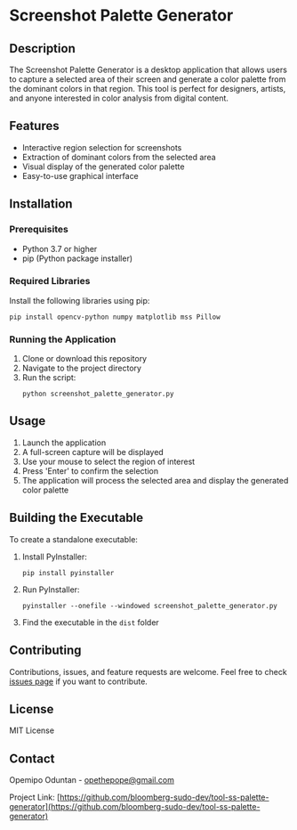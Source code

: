 # Screenshot Palette Generator

## Description
The Screenshot Palette Generator is a desktop application that allows users to capture a selected area of their screen and generate a color palette from the dominant colors in that region. This tool is perfect for designers, artists, and anyone interested in color analysis from digital content.

## Features
- Interactive region selection for screenshots
- Extraction of dominant colors from the selected area
- Visual display of the generated color palette
- Easy-to-use graphical interface

## Installation

### Prerequisites
- Python 3.7 or higher
- pip (Python package installer)

### Required Libraries
Install the following libraries using pip:

```
pip install opencv-python numpy matplotlib mss Pillow
```

### Running the Application
1. Clone or download this repository
2. Navigate to the project directory
3. Run the script:
   ```
   python screenshot_palette_generator.py
   ```

## Usage
1. Launch the application
2. A full-screen capture will be displayed
3. Use your mouse to select the region of interest
4. Press 'Enter' to confirm the selection
5. The application will process the selected area and display the generated color palette

## Building the Executable
To create a standalone executable:

1. Install PyInstaller:
   ```
   pip install pyinstaller
   ```
2. Run PyInstaller:
   ```
   pyinstaller --onefile --windowed screenshot_palette_generator.py
   ```
3. Find the executable in the `dist` folder

## Contributing
Contributions, issues, and feature requests are welcome. Feel free to check [issues page](link-to-your-issues-page) if you want to contribute.

## License
MIT License

## Contact
Opemipo Oduntan - opethepope@gmail.com

Project Link: [https://github.com/bloomberg-sudo-dev/tool-ss-palette-generator](https://github.com/bloomberg-sudo-dev/tool-ss-palette-generator)
